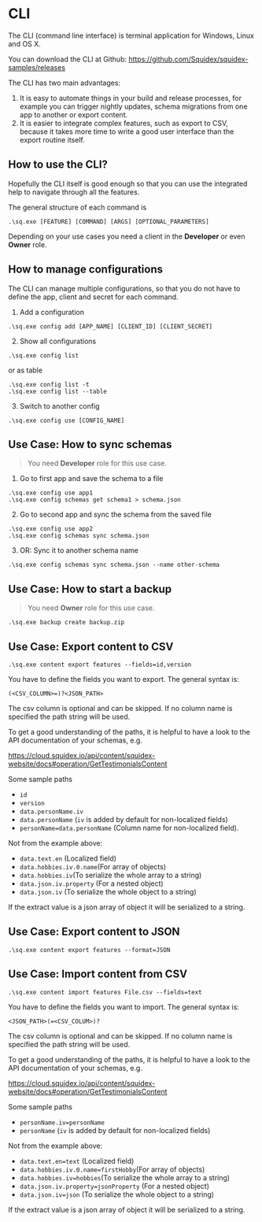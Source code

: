 # CLI

The CLI (command line interface) is terminal application for Windows, Linux and OS X.

You can download the CLI at Github: https://github.com/Squidex/squidex-samples/releases

The CLI has two main advantages:

1. It is easy to automate things in your build and release processes, for example you can trigger nightly updates, schema migrations from one app to another or export content.
2. It is easier to integrate complex features, such as export to CSV, because it takes more time to write a good user interface than the export routine itself.

## How to use the CLI?

Hopefully the CLI itself is good enough so that you can use the integrated help to navigate through all the features.

The general structure of each command is

```
.\sq.exe [FEATURE] [COMMAND] [ARGS] [OPTIONAL_PARAMETERS]
````

Depending on your use cases you need a client in the **Developer** or even **Owner** role.

## How to manage configurations

The CLI can manage multiple configurations, so that you do not have to define the app, client and secret for each command.

1. Add a configuration

```
.\sq.exe config add [APP_NAME] [CLIENT_ID] [CLIENT_SECRET]
```

2. Show all configurations

```
.\sq.exe config list
```

or as table

```
.\sq.exe config list -t
.\sq.exe config list --table
```

3. Switch to another config

```
.\sq.exe config use [CONFIG_NAME]
```

## Use Case: How to sync schemas

> You need **Developer** role for this use case.

1. Go to first app and save the schema to a file

```
.\sq.exe config use app1
.\sq.exe config schemas get schema1 > schema.json
```

2. Go to second app and sync the schema from the saved file

```
.\sq.exe config use app2
.\sq.exe config schemas sync schema.json
```

3. OR: Sync it to another schema name

```
.\sq.exe config schemas sync schema.json --name other-schema
```

## Use Case: How to start a backup

> You need **Owner** role for this use case.

```
.\sq.exe backup create backup.zip
```

## Use Case: Export content to CSV

```
.\sq.exe content export features --fields=id,version
```

You have to define the fields you want to export. The general syntax is:

    (<CSV_COLUMN>=)?<JSON_PATH>

The csv column is optional and can be skipped. If no column name is specified the path string will be used.

To get a good understanding of the paths, it is helpful to have a look to the API documentation of your schemas, e.g.

https://cloud.squidex.io/api/content/squidex-website/docs#operation/GetTestimonialsContent

Some sample paths

* `id`
* `version`
* `data.personName.iv`
* `data.personName` (`iv` is added by default for non-localized fields)
* `personName=data.personName` (Column name for non-localized field).

Not from the example above:

* `data.text.en` (Localized field)
* `data.hobbies.iv.0.name`(For array of objects)
* `data.hobbies.iv`(To serialize the whole array to a string)
* `data.json.iv.property` (For a nested object)
* `data.json.iv` (To serialize the whole object to a string)

If the extract value is a json array of object it will be serialized to a string.

## Use Case: Export content to JSON

```
.\sq.exe content export features --format=JSON
```

## Use Case: Import content from CSV

```
.\sq.exe content import features File.csv --fields=text
```

You have to define the fields you want to import. The general syntax is:

    <JSON_PATH>(=<CSV_COLUM>)?

The csv column is optional and can be skipped. If no column name is specified the path string will be used.

To get a good understanding of the paths, it is helpful to have a look to the API documentation of your schemas, e.g.

https://cloud.squidex.io/api/content/squidex-website/docs#operation/GetTestimonialsContent

Some sample paths

* `personName.iv=personName` 
* `personName` (`iv` is added by default for non-localized fields)

Not from the example above:

* `data.text.en=text` (Localized field)
* `data.hobbies.iv.0.name=firstHobby`(For array of objects)
* `data.hobbies.iv=hobbies`(To serialize the whole array to a string)
* `data.json.iv.property=jsonProperty` (For a nested object)
* `data.json.iv=json` (To serialize the whole object to a string)

If the extract value is a json array of object it will be serialized to a string.